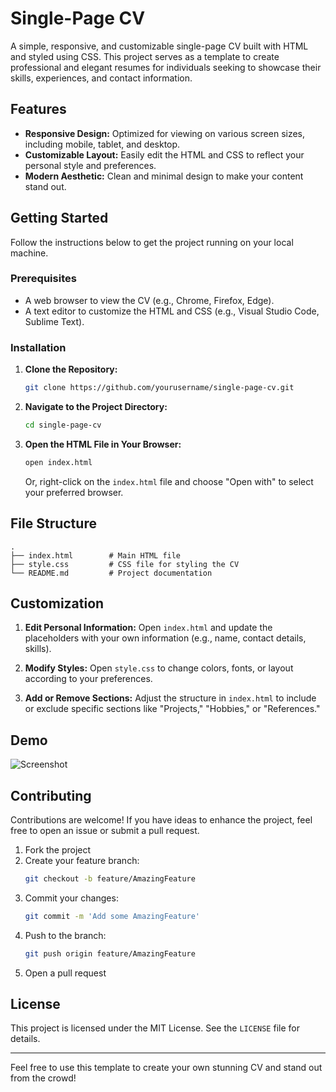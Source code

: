 # Single-Page CV

A simple, responsive, and customizable single-page CV built with HTML and styled using CSS. This project serves as a template to create professional and elegant resumes for individuals seeking to showcase their skills, experiences, and contact information.

## Features

- **Responsive Design:** Optimized for viewing on various screen sizes, including mobile, tablet, and desktop.
- **Customizable Layout:** Easily edit the HTML and CSS to reflect your personal style and preferences.
- **Modern Aesthetic:** Clean and minimal design to make your content stand out.

## Getting Started

Follow the instructions below to get the project running on your local machine.

### Prerequisites

- A web browser to view the CV (e.g., Chrome, Firefox, Edge).
- A text editor to customize the HTML and CSS (e.g., Visual Studio Code, Sublime Text).

### Installation

1. **Clone the Repository:**

   ```bash
   git clone https://github.com/yourusername/single-page-cv.git
   ```

2. **Navigate to the Project Directory:**

   ```bash
   cd single-page-cv
   ```

3. **Open the HTML File in Your Browser:**

   ```bash
   open index.html
   ```
   Or, right-click on the `index.html` file and choose "Open with" to select your preferred browser.

## File Structure

```
.
├── index.html        # Main HTML file
├── style.css         # CSS file for styling the CV
└── README.md         # Project documentation
```

## Customization

1. **Edit Personal Information:**
   Open `index.html` and update the placeholders with your own information (e.g., name, contact details, skills).

2. **Modify Styles:**
   Open `style.css` to change colors, fonts, or layout according to your preferences.

3. **Add or Remove Sections:**
   Adjust the structure in `index.html` to include or exclude specific sections like "Projects," "Hobbies," or "References."

## Demo

![Screenshot](path/to/screenshot.png)

## Contributing

Contributions are welcome! If you have ideas to enhance the project, feel free to open an issue or submit a pull request.

1. Fork the project
2. Create your feature branch:
   ```bash
   git checkout -b feature/AmazingFeature
   ```
3. Commit your changes:
   ```bash
   git commit -m 'Add some AmazingFeature'
   ```
4. Push to the branch:
   ```bash
   git push origin feature/AmazingFeature
   ```
5. Open a pull request

## License

This project is licensed under the MIT License. See the `LICENSE` file for details.

---

Feel free to use this template to create your own stunning CV and stand out from the crowd!
